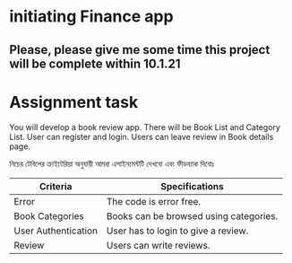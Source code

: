 # initiating Finance app

## Please, please give me some time this project will be complete within 10.1.21

# Assignment task

You will develop a book review app. There will be Book List and Category List. User can register and login. Users can leave review in Book details page.

নিচের টেবিলের ক্রাইটেরিয়া অনুযায়ী আমরা এসাইনমেন্টটি দেখবো এবং ফীডব্যাক দিবোঃ

| Criteria            | Specifications                         |
| ------------------- | -------------------------------------- |
| Error               | The code is error free.                |
| Book Categories     | Books can be browsed using categories. |
| User Authentication | User has to login to give a review.    |
| Review              | Users can write reviews.               |
